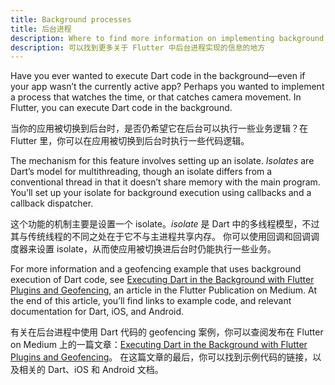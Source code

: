 ```yaml
---
title: Background processes
title: 后台进程
description: Where to find more information on implementing background processes in Flutter.
description: 可以找到更多关于 Flutter 中后台进程实现的信息的地方
---
```


Have you ever wanted to execute Dart code in the background—even if
your app wasn’t the currently active app? Perhaps you wanted to implement
a process that watches the time, or that catches camera movement.
In Flutter, you can execute Dart code in the background.

当你的应用被切换到后台时，是否仍希望它在后台可以执行一些业务逻辑？在 Flutter 里，你可以在应用被切换到后台时执行一些代码逻辑。

The mechanism for this feature involves setting up an isolate. _Isolates_
are Dart’s model for multithreading, though an isolate differs from a
conventional thread in that it doesn’t share memory with the main program.
You’ll set up your isolate for background execution using callbacks and
a callback dispatcher.

这个功能的机制主要是设置一个 isolate。_isolate_ 是 Dart 中的多线程模型，不过其与传统线程的不同之处在于它不与主进程共享内存。
你可以使用回调和回调调度器来设置 isolate，从而使应用被切换进后台时仍能执行一些业务。

For more information and a geofencing example that uses background
execution of Dart code, see [Executing Dart in the Background with
Flutter Plugins and
Geofencing]({{site.flutter-medium}}/executing-dart-in-the-background-with-flutter-plugins-and-geofencing-2b3e40a1a124),
an article in the Flutter Publication on Medium. At the end of this article,
you’ll find links to example code, and relevant documentation for Dart,
iOS, and Android.

有关在后台进程中使用 Dart 代码的 geofencing 案例，你可以查阅发布在 Flutter on Medium 上的一篇文章：[Executing Dart in the Background with Flutter Plugins and Geofencing]({{site.flutter-medium}}/executing-dart-in-the-background-with-flutter-plugins-and-geofencing-2b3e40a1a124)。
在这篇文章的最后，你可以找到示例代码的链接，以及相关的 Dart、iOS 和 Android 文档。
